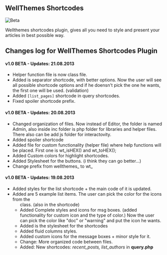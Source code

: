 ## WellThemes Shortcodes
![Beta](https://dl.dropbox.com/s/p5q1tgokxnyd8nc/v1-0%20beta.png )

  Wellthemes shortcodes plugin, gives all you need to style and present your articles in best possible way.

## Changes log for WellThemes Shortcodes Plugin

#### v1.0 BETA - Updates: 21.08.2013
* Helper function file is now class file.
* Added is separator shortcode, with better options. Now the user will see all possible shortcode options and if he doensn't pick the one he wants, the first one will be used. (validation)
* Added `[list_pages]` shortcode in query shortcodes.
* Fixed spoiler shortcode prefix.

#### v1.0 BETA - Updates: 20.08.2013
* Changed organization of files. Now instead of Editor, the folder is named Admin, also inside inc folder is php folder for libraries and helper files. There also can be add js folder for interactovity.
* Added spoiler shortcode
* Added file for custom functionality (helper file) where help functions will be placed. First one is wt_isHEX() and wt_toHEX();
* Added Custom colors for highlight shortcodes.
* Added Stylesheet for the buttons. (i think they can go better...)
* Change prefix from wellthemes_ to wt_

#### v1.0 BETA - Updates: 19.08.2013

* Added styles for the list shortcode + the main code of it is updated.
* Added are 5 example list items. The user can pick the color for the icons from the <ul> class. (also in the shortcode)
* Added Complete styles and icons for msg boxes. (added functionality for custom icon and the type of color.) Now the user can pick the color like "doc" or "warning" and put the icon he wants.
* Added is the stylesheet for the shortcodes
* Added fluid columns styles.
* Added custom icons for the message boxes + minor style for it.
* Change: More organized code between files.
* Added: New shortcodes: *recent_posts, list_authors* in **query.php**